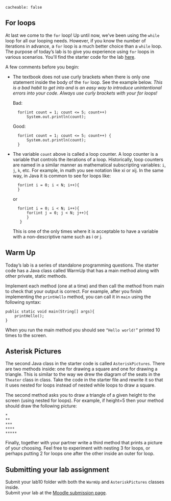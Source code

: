 ```
cacheable: false
```

## For loops

At last we come to the `for` loop! Up until now, we’ve been using the `while` loop for all our looping needs. However, if you know the number of iterations in advance, a `for` loop is a much better choice than a `while` loop. The purpose of today’s lab is to give you experience using `for` loops in various scenarios. You'll find the starter code for the lab [here](http://mathcs.pugetsound.edu/~tmullen/ics/lab10.zip).

A few comments before you begin:

* The textbook does not use curly brackets when there is only one statement inside the body of the `for` loop. See the example below. *This is a bad habit to get into and is an easy way to introduce unintentional errors into your code. Always use curly brackets with your for loops!*

    Bad:

        for(int count = 1; count <= 5; count++)
            System.out.println(count);

    Good:

        for(int count = 1; count <= 5; count++) {
            System.out.println(count);
        }

* The variable `count` above is called a loop counter. A loop counter is a variable that controls the iterations of a loop. Historically, loop counters are named in a similar manner as mathematical subscripting variables: `i`, `j`, `k`, etc. For example, in math you see notation like xi or xij. In the same way, in Java it is common to see for loops like:

        for(int i = 0; i < N; i++){
        }

    or

        for(int i = 0; i < N; i++){
            for(int j = 0; j < N; j++){
            }
         }

    This is one of the only times where it is acceptable to have a variable with a non-descriptive name such as i or j.

## Warm Up

Today’s lab is a series of standalone programming questions. The starter code has a Java class called WarmUp that has a main method along with other private, static methods.

Implement each method (one at a time) and then call the method from main to check that your output is correct. For example, after you finish implementing the `printHello` method, you can call it in `main` using the following syntax:

    public static void main(String[] args){
        printHello();
    }

When you run the main method you should see `“Hello world!”` printed 10 times to the screen.

## Asterisk Pictures

The second Java class in the starter code is called `AsteriskPictures`. There are two methods inside: one for drawing a square and one for drawing a triangle. This is
similar to the way we drew the diagram of the seats in the `Theater` class in class. Take the code in the starter file and rewrite it so that it uses nested for loops instead of nested while loops to draw a square.

The second method asks you to draw a triangle of a given height to the screen (using nested for loops). For example, if height=5 then your method should draw the following picture:

    *
    **
    ***
    ****
    *****

Finally, together with your partner write a third method that prints a picture of your choosing. Feel free to experiment with nesting 3 for loops, or perhaps putting 2 for loops one after the other inside an outer for loop.

## Submitting your lab assignment
Submit your lab10 folder with both the `WarmUp` and `AsteriskPictures` classes inside.                                                       
Submit your lab at the [Moodle submission page](https://moodle.pugetsound.edu/moodle/mod/assign/view.php?id=329583).

